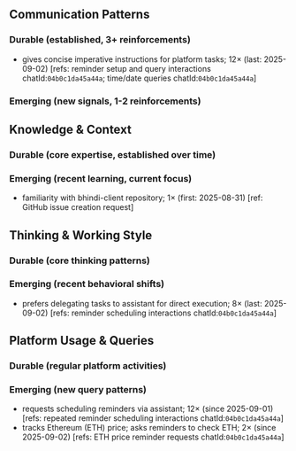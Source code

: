 ## Communication Patterns
### Durable (established, 3+ reinforcements)
- gives concise imperative instructions for platform tasks; 12× (last: 2025-09-02) [refs: reminder setup and query interactions chatId:`04b0c1da45a44a`; time/date queries chatId:`04b0c1da45a44a`]

### Emerging (new signals, 1-2 reinforcements)

## Knowledge & Context
### Durable (core expertise, established over time)

### Emerging (recent learning, current focus)
- familiarity with bhindi-client repository; 1× (first: 2025-08-31) [ref: GitHub issue creation request]

## Thinking & Working Style
### Durable (core thinking patterns)

### Emerging (recent behavioral shifts)
- prefers delegating tasks to assistant for direct execution; 8× (last: 2025-09-02) [refs: reminder scheduling interactions chatId:`04b0c1da45a44a`]

## Platform Usage & Queries
### Durable (regular platform activities)

### Emerging (new query patterns)
- requests scheduling reminders via assistant; 12× (since 2025-09-01) [refs: repeated reminder scheduling interactions chatId:`04b0c1da45a44a`]
- tracks Ethereum (ETH) price; asks reminders to check ETH; 2× (since 2025-09-02) [refs: ETH price reminder requests chatId:`04b0c1da45a44a`]